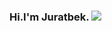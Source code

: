 ### Hi.I'm Juratbek. <img src="https://media2.giphy.com/media/lmpOoSDyif7aGtwi8S/giphy.gif?cid=ecf05e479v2nzvuu4s3s8x6v41uz896c7d8veorbqiodfrfx&rid=giphy.gif&ct=g" >
